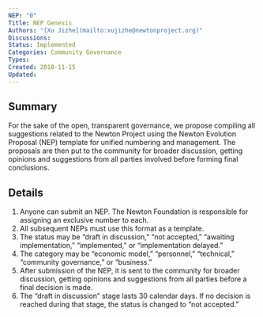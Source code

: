 ```yaml
---
NEP: "0"
Title: NEP Genesis
Authors: "[Xu Jizhe](mailto:xujizhe@newtonproject.org)"
Discussions: 
Status: Implemented
Categories: Community Governance
Types: 
Created: 2018-11-15
Updated: 
---
```


## Summary

For the sake of the open, transparent governance, we propose compiling all suggestions related to the Newton Project using the Newton Evolution Proposal (NEP) template for unified numbering and management. The proposals are then put to the community for broader discussion, getting opinions and suggestions from all parties involved before forming final conclusions.

## Details

1. Anyone can submit an NEP. The Newton Foundation is responsible for assigning an exclusive number to each.
1. All subsequent NEPs must use this format as a template.
1. The status may be “draft in discussion,” “not accepted,” “awaiting implementation,” “implemented,” or “implementation delayed.”
1. The category may be “economic model,” “personnel,” “technical,” “community governance,” or “business.”
1. After submission of the NEP, it is sent to the community for broader discussion, getting opinions and suggestions from all parties before a final decision is made.
1. The “draft in discussion” stage lasts 30 calendar days. If no decision is reached during that stage, the status is changed to “not accepted.”
